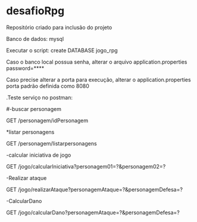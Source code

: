 # desafioRpg
Repositório criado para inclusão do projeto

Banco de dados: mysql

Executar o script: create DATABASE jogo_rpg

Caso o banco local possua senha, alterar o arquivo application.properties
password=****

Caso precise alterar a porta para execução, alterar o application.properties
porta padrão definida como 8080


.Teste serviço no postman:

#-buscar personagem

GET /personagem/idPersonagem

*listar personagens

GET /personagem/listarpersonagens

-calcular iniciativa de jogo

GET /jogo/calcularIniciativa?personagem01=?&personagem02=?

-Realizar ataque

GET /jogo/realizarAtaque?personagemAtaque=?&personagemDefesa=?

-CalcularDano

GET /jogo/calcularDano?personagemAtaque=?&personagemDefesa=?
